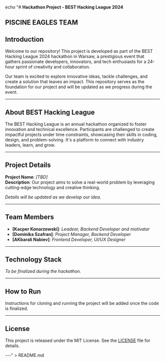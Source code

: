 echo "# **Hackathon Project - BEST Hacking League 2024**

## PISCINE EAGLES TEAM

## **Introduction**

Welcome to our repository! This project is developed as part of the BEST Hacking League 2024 hackathon in Warsaw, a prestigious event that gathers passionate developers, innovators, and tech enthusiasts for a 24-hour sprint of creativity and collaboration.  

Our team is excited to explore innovative ideas, tackle challenges, and create a solution that leaves an impact. This repository serves as the foundation for our project and will be updated as we progress during the event.

---

## **About BEST Hacking League**

The BEST Hacking League is an annual hackathon organized to foster innovation and technical excellence. Participants are challenged to create impactful projects under time constraints, showcasing their skills in coding, design, and problem-solving. It's a platform to connect with industry leaders, learn, and grow.

---

## **Project Details**

**Project Name**: *[TBD]*  
**Description**: Our project aims to solve a real-world problem by leveraging cutting-edge technology and creative thinking.  

*Details will be updated as we develop our idea.*

---

## **Team Members**

- **[Kacper Konarzewski]**: *Leadear, Backend Developer and motivator*  
- **[Dominika Szafran]**: *Project Manager, Backend Developer*  
- **[AKbarali Nabiev]**: *Frontend Developer, UI/UX Designer*  

---

## **Technology Stack**

*To be finalized during the hackathon.*

---

## **How to Run**

Instructions for cloning and running the project will be added once the code is finalized.

---

## **License**

This project is released under the MIT License. See the [LICENSE](LICENSE) file for details.

---" > README.md
